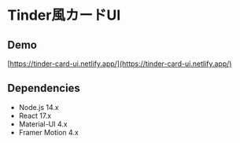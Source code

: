# Tinder風カードUI

## Demo
[https://tinder-card-ui.netlify.app/](https://tinder-card-ui.netlify.app/)

## Dependencies
- Node.js 14.x
- React 17.x
- Material-UI 4.x
- Framer Motion 4.x